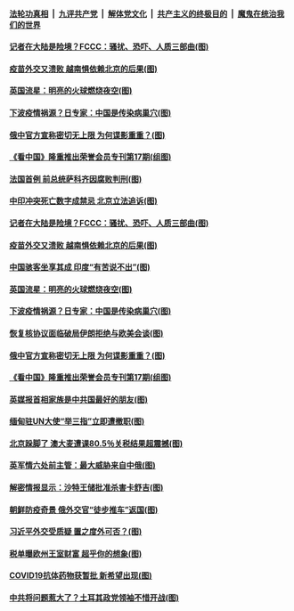 

####  [法轮功真相](../../../../basic/blob/master/README.md?t=03021201) &nbsp;|&nbsp; [九评共产党](../../../../9ping.md/blob/master/README.md?t=03021201) &nbsp;|&nbsp; [解体党文化](../../../../jtdwh.md/blob/master/README.md?t=03021201)  &nbsp;|&nbsp; [共产主义的终极目的](../../../../gczydzjmd.md/blob/master/README.md?t=03021201) &nbsp;|&nbsp; [魔鬼在统治我们的世界](../../../../mgztzwmdsj.md/blob/master/README.md?t=03021201) 

#### [记者在大陆是险境？FCCC：骚扰、恐吓、人质三部曲(图)](../pages/p9/964127.md?t=03021201) 

#### [疫苗外交又溃败 越南惧依赖北京的后果(图)](../pages/p9/964116.md?t=03021201) 

#### [英国流星：明亮的火球燃烧夜空(图)](../pages/p9/964120.md?t=03021201) 

#### [下波疫情祸源？日专家：中国是传染病巢穴(图)](../pages/p9/964008.md?t=03021201) 

#### [俄中官方宣称密切无上限 为何谍影重重？(图)](../pages/p9/964006.md?t=03021201) 

#### [《看中国》隆重推出荣誉会员专刊第17期(组图)](../pages/p9/964051.md?t=03021201) 

#### [法国首例 前总统萨科齐因腐败判刑(图)](../pages/p9/964208.md?t=03021201) 

#### [中印冲突死亡数字成禁忌 北京立法追诉(图)](../pages/p9/964205.md?t=03021201) 

#### [记者在大陆是险境？FCCC：骚扰、恐吓、人质三部曲(图)](../pages/p9/964127.md?t=03021201) 

#### [疫苗外交又溃败 越南惧依赖北京的后果(图)](../pages/p9/964116.md?t=03021201) 

#### [中国骇客坐享其成 印度“有苦说不出”(图)](../pages/p9/964181.md?t=03021201) 

#### [英国流星：明亮的火球燃烧夜空(图)](../pages/p9/964120.md?t=03021201) 

#### [下波疫情祸源？日专家：中国是传染病巢穴(图)](../pages/p9/964008.md?t=03021201) 

#### [恢复核协议面临破局伊朗拒绝与欧美会谈(图)](../pages/p9/964072.md?t=03021201) 

#### [俄中官方宣称密切无上限 为何谍影重重？(图)](../pages/p9/964006.md?t=03021201) 

#### [《看中国》隆重推出荣誉会员专刊第17期(组图)](../pages/p9/964051.md?t=03021201) 

#### [英媒报首相家族是中共国最好的朋友(图)](../pages/p9/964031.md?t=03021201) 

#### [缅甸驻UN大使“举三指”立即遭撤职(图)](../pages/p9/963994.md?t=03021201) 

#### [北京跺脚了 澳大麦遭课80.5％关税结果超震撼(图)](../pages/p9/963907.md?t=03021201) 

#### [英军情六处前主管：最大威胁来自中俄(图)](../pages/p9/963967.md?t=03021201) 

#### [解密情报显示：沙特王储批准杀害卡舒吉(图)](../pages/p9/963966.md?t=03021201) 

#### [朝鲜防疫奇景 俄外交官“徒步推车”返国(图)](../pages/p9/963905.md?t=03021201) 

#### [习近平外交受质疑 置之度外可否？(图)](../pages/p9/963960.md?t=03021201) 

#### [税单曝欧州王室财富 超乎你的想象(图)](../pages/p9/963957.md?t=03021201) 

#### [COVID19抗体药物获暂批 新希望出现(图)](../pages/p9/963930.md?t=03021201) 

#### [中共将问题惹大了？土耳其政党领袖不惜开战(图)](../pages/p9/963825.md?t=03021201) 

